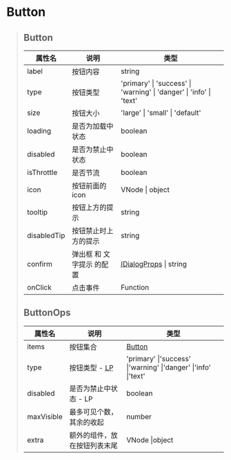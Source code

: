 # Button

> ## Button
>
> | 属性名      | 说明                      | 类型                                                         |
> | ----------- | ------------------------- | ------------------------------------------------------------ |
> | label       | 按钮内容                  | string                                                       |
> | type        | 按钮类型                  | 'primary' \| 'success' \| 'warning' \| 'danger' \| 'info' \| 'text' |
> | size        | 按钮大小                  | 'large' \| 'small' \| 'default'                              |
> | loading     | 是否为加载中状态          | boolean                                                      |
> | disabled    | 是否为禁止中状态          | boolean                                                      |
> | isThrottle  | 是否节流                    | boolean                                                      |
> | icon        | 按钮前面的 icon           | VNode \| object                                              |
> | tooltip     | 按钮上方的提示            | string                                                       |
> | disabledTip | 按钮禁止时上方的提示      | string                                                       |
> | confirm     | 弹出框 和 文字提示 的配置 | <abbr title="interface IDialogProps {title?: string; content: string; ok?: string; cancel?: string; byDialog?: boolean; }">IDialogProps</abbr> \| string |
> | onClick     | 点击事件                  | Function                                                     |
>
> ## ButtonOps
>
> | 属性名     | 说明                                              | 类型                                                            |
> | ---------- | ------------------------------------------------- |---------------------------------------------------------------|
> | items      | 按钮集合                                          | [Button](#Button)                                            |
> | type       | 按钮类型 - <abbr title='低优先级！！！'>LP</abbr> | 'primary' \|'success' \|'warning' \|'danger' \|'info' \|'text' |
> | disabled   | 是否为禁止中状态 - LP                             | boolean                                                       |
> | maxVisible | 最多可见个数，其余的收起                          | number                                                        |
> | extra      | 额外的组件，放在按钮列表末尾                      | VNode \|object                                                |
>
